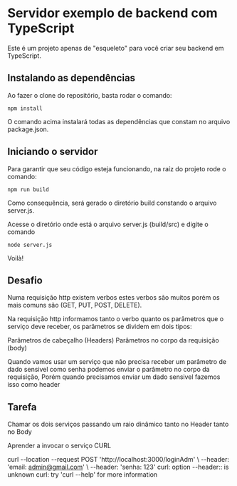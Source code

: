 # Servidor exemplo de backend com TypeScript

Este é um projeto apenas de "esqueleto" para você criar seu backend em TypeScript. 

## Instalando as dependências

Ao fazer o clone do repositório, basta rodar o comando: 

```
npm install
```
O comando acima instalará todas as dependências que constam no arquivo package.json.

## Iniciando o servidor

Para garantir que seu código esteja funcionando, na raíz do projeto rode o comando: 

```
npm run build
```
Como consequência, será gerado o diretório build constando o arquivo server.js. 

Acesse o diretório onde está o arquivo server.js (build/src) e digite o comando
```
node server.js
```

Voilà!

## Desafio

Numa requisição http existem verbos estes verbos são muitos porém os mais comuns
são (GET, PUT, POST, DELETE).

Na requisição http informamos tanto o verbo quanto os parâmetros que o serviço deve receber, os parâmetros
se dividem em dois tipos:

Parâmetros de cabeçalho (Headers)
Parâmetros no corpo da requisição (body)

Quando vamos usar um serviço que não precisa receber um parâmetro de dado sensivel como senha podemos enviar o parâmetro no corpo da requisição,
Porém quando precisamos enviar um dado sensivel fazemos isso como header

## Tarefa

Chamar os dois serviços passando um raio dinâmico tanto no Header tanto no Body

Aprender a invocar o serviço CURL

curl --location --request POST 'http://localhost:3000/loginAdm' \ --header: 'email: admin@gmail.com' \ --header: 'senha: 123'
curl: option --header:: is unknown
curl: try 'curl --help' for more information

